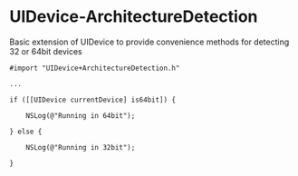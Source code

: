 UIDevice-ArchitectureDetection
==============================

Basic extension of UIDevice to provide convenience methods for detecting 32 or 64bit devices

    #import "UIDevice+ArchitectureDetection.h"

    ...

    if ([[UIDevice currentDevice] is64bit]) {
        
        NSLog(@"Running in 64bit");
        
    } else {
        
        NSLog(@"Running in 32bit");
        
    }